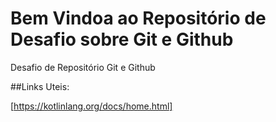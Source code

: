 # Bem Vindoa ao  Repositório de Desafio sobre Git e Github
Desafio de Repositório Git e Github

##Links Uteis:

[https://kotlinlang.org/docs/home.html]
